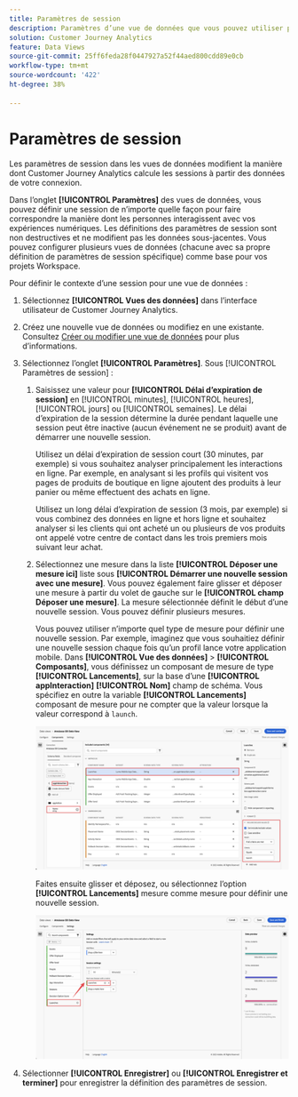 ```yaml
---
title: Paramètres de session
description: Paramètres d’une vue de données que vous pouvez utiliser pour définir la durée d’une session et le déclencheur pour lancer une nouvelle session
solution: Customer Journey Analytics
feature: Data Views
source-git-commit: 25ff6feda28f0447927a52f44aed800cdd89e0cb
workflow-type: tm+mt
source-wordcount: '422'
ht-degree: 38%

---
```



# Paramètres de session

Les paramètres de session dans les vues de données modifient la manière dont Customer Journey Analytics calcule les sessions à partir des données de votre connexion.

Dans l’onglet **[!UICONTROL Paramètres]** des vues de données, vous pouvez définir une session de n’importe quelle façon pour faire correspondre la manière dont les personnes interagissent avec vos expériences numériques. Les définitions des paramètres de session sont non destructives et ne modifient pas les données sous-jacentes. Vous pouvez configurer plusieurs vues de données (chacune avec sa propre définition de paramètres de session spécifique) comme base pour vos projets Workspace.

Pour définir le contexte d’une session pour une vue de données :

1. Sélectionnez **[!UICONTROL Vues des données]** dans l’interface utilisateur de Customer Journey Analytics.

2. Créez une nouvelle vue de données ou modifiez en une existante. Consultez [Créer ou modifier une vue de données](create-dataview.md) pour plus d’informations.

3. Sélectionnez l’onglet **[!UICONTROL Paramètres]**. Sous [!UICONTROL Paramètres de session] :

   1. Saisissez une valeur pour **[!UICONTROL Délai d’expiration de session]** en [!UICONTROL minutes], [!UICONTROL heures], [!UICONTROL jours] ou [!UICONTROL semaines]. Le délai d’expiration de la session détermine la durée pendant laquelle une session peut être inactive (aucun événement ne se produit) avant de démarrer une nouvelle session.

      Utilisez un délai d’expiration de session court (30 minutes, par exemple) si vous souhaitez analyser principalement les interactions en ligne. Par exemple, en analysant si les profils qui visitent vos pages de produits de boutique en ligne ajoutent des produits à leur panier ou même effectuent des achats en ligne.

      Utilisez un long délai d’expiration de session (3 mois, par exemple) si vous combinez des données en ligne et hors ligne et souhaitez analyser si les clients qui ont acheté un ou plusieurs de vos produits ont appelé votre centre de contact dans les trois premiers mois suivant leur achat.


   2. Sélectionnez une mesure dans la liste **[!UICONTROL Déposer une mesure ici]** liste sous **[!UICONTROL Démarrer une nouvelle session avec une mesure]**. Vous pouvez également faire glisser et déposer une mesure à partir du volet de gauche sur le **[!UICONTROL champ Déposer une mesure]**. La mesure sélectionnée définit le début d’une nouvelle session. Vous pouvez définir plusieurs mesures.

      Vous pouvez utiliser n’importe quel type de mesure pour définir une nouvelle session. Par exemple, imaginez que vous souhaitiez définir une nouvelle session chaque fois qu’un profil lance votre application mobile. Dans **[!UICONTROL Vue des données]** > **[!UICONTROL Composants]**, vous définissez un composant de mesure de type **[!UICONTROL Lancements]**, sur la base d’une **[!UICONTROL appInteraction]** **[!UICONTROL Nom]** champ de schéma. Vous spécifiez en outre la variable **[!UICONTROL Lancements]** composant de mesure pour ne compter que la valeur lorsque la valeur correspond à `launch`.

      ![Lancements de composants de mesure d’interaction d’application](assets/component-launches.png)

      Faites ensuite glisser et déposez, ou sélectionnez l’option **[!UICONTROL Lancements]** mesure comme mesure pour définir une nouvelle session.

      ![Lancements de paramètres de session](assets/session-settings-launches-metric.png)



4. Sélectionner **[!UICONTROL Enregistrer]** ou **[!UICONTROL Enregistrer et terminer]** pour enregistrer la définition des paramètres de session.

